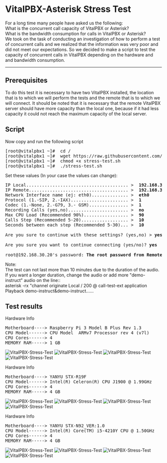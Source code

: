 VitalPBX-Asterisk Stress Test
=====
For a long time many people have asked us the following:<br>
What is the concurrent call capacity of VitalPBX or Asterisk?<br>
What is the bandwidth consumption for calls in VitalPBX or Asterisk?<br>
We took on the task of conducting an investigation of how to perform a test of concurrent calls and we realized that the information was very poor and did not meet our expectations. So we decided to make a script to test the capacity of concurrent calls in VitalPBX depending on the hardware and and bandwidth consumption.<br>

-----------------
## Prerequisites
To do this test it is necessary to have two VitalPBX installed, the location that is to which we will perform the tests and the remote that is to which we will connect. It should be noted that it is necessary that the remote VitalPBX server should have more capacity than the local one, because if it had less capacity it could not reach the maximum capacity of the local server.<br>

## Script
Now copy and run the following script<br>
<pre>
[root@vitalpbx1 ~]#  cd /
[root@vitalpbx1 ~]#  wget https://raw.githubusercontent.com/VitalPBX/VitalPBX-Stress-Test/master/stress-test.sh
[root@vitalpbx1 ~]#  chmod +x stress-test.sh
[root@vitalpbx1 ~]#  ./stress-test.sh
</pre>
Set these values (In your case the values can change):
<pre>
IP Local....................................... >  <strong>192.168.30.10</strong>	
IP Remote...................................... >  <strong>192.168.30.20</strong>
Network Interface name (ej: eth0).............. >  <strong>eth0</strong>
Protocol (1.-SIP, 2.-IAX)...................... >  <strong>1</strong>
Codec (1.-None, 2.-G79, 3.- GSM)............... >  <strong>1</strong>
Recording Calls (yes,no)....................... >  <strong>no</strong>
Max CPU Load (Recommended 90%)................. >  <strong>90</strong>
Calls Step (Recommended 5-20).................. >  <strong>10</strong>
Seconds between each step (Recommended 5-30)... >  <strong>10</strong>

Are you sure to continue with these settings? (yes,no) > <strong>yes</strong>

Are you sure you want to continue connecting (yes/no)? <strong>yes</strong>

root@192.168.30.20's password: <strong>The root password from Remote Server</strong>
</pre>

Note:<br>
The test can not last more than 10 minutes due to the duration of the audio. If you want a longer duration, change the audio or add more "demo-instruct" audio on the line::<br>
asterisk -rx "channel originate Local / 200 @ call-test-ext application Playback demo-instruct&demo-instruct......

## Test results
Hardware Info<br>
<pre>
Motherboard----> Raspberry Pi 3 Model B Plus Rev 1.3
CPU Model------> CPU Model	ARMv7 Processor rev 4 (v7l)
CPU Cores------> 4
MEMORY RAM-----> 1 GB
</pre>

![VitalPBX-Stress-Test](https://github.com/VitalPBX/VitalPBX-Stress-Test/blob/master/VitalPBX_StressTest_SIP_RaspberryPI3.png)
![VitalPBX-Stress-Test](https://github.com/VitalPBX/VitalPBX-Stress-Test/blob/master/VitalPBX_StressTest_SIP_REC_RaspberryPI3.png)
![VitalPBX-Stress-Test](https://github.com/VitalPBX/VitalPBX-Stress-Test/blob/master/VitalPBX_StressTest_SIP_G729_RaspberryPI3.png)
![VitalPBX-Stress-Test](https://github.com/VitalPBX/VitalPBX-Stress-Test/blob/master/VitalPBX_StressTest_SIP_G729_REC_RaspberryPI3.png)


Hardware Info<br>
<pre>
Motherboard----> YANYU STX-R19F
CPU Model------> Intel(R) Celeron(R) CPU J1900 @ 1.99GHz
CPU Cores------> 4
MEMORY RAM-----> 4 GB
</pre>

![VitalPBX-Stress-Test](https://github.com/VitalPBX/VitalPBX-Stress-Test/blob/master/VitalPBX_StressTest_SIP_Celeron_J1900.png)
![VitalPBX-Stress-Test](https://github.com/VitalPBX/VitalPBX-Stress-Test/blob/master/VitalPBX_StressTest_SIP_REC_Celeron_J1900.png)
![VitalPBX-Stress-Test](https://github.com/VitalPBX/VitalPBX-Stress-Test/blob/master/VitalPBX_StressTest_SIP_G729_Celeron_J1900.png)
![VitalPBX-Stress-Test](https://github.com/VitalPBX/VitalPBX-Stress-Test/blob/master/VitalPBX_StressTest_SIP_G729_REC_Celeron_J1900.png)


Hardware Info<br>
<pre>
Motherboard----> YANYU STX-N92_VER:1.0
CPU Model------> Intel(R) Core(TM) i5-4210Y CPU @ 1.50GHz
CPU Cores------> 4
MEMORY RAM-----> 4 GB
</pre>

![VitalPBX-Stress-Test](https://github.com/VitalPBX/VitalPBX-Stress-Test/blob/master/VitalPBX_StressTest_SIP_Intel_I5.png)
![VitalPBX-Stress-Test](https://github.com/VitalPBX/VitalPBX-Stress-Test/blob/master/VitalPBX_StressTest_SIP_REC_Intel_I5.png)
![VitalPBX-Stress-Test](https://github.com/VitalPBX/VitalPBX-Stress-Test/blob/master/VitalPBX_StressTest_SIP_G729_Intel_I5.png)
![VitalPBX-Stress-Test](https://github.com/VitalPBX/VitalPBX-Stress-Test/blob/master/VitalPBX_StressTest_SIP_G729_REC_Intel_I5.png)



